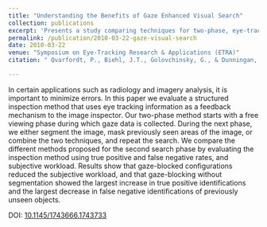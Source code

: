 ```yaml
---
title: "Understanding the Benefits of Gaze Enhanced Visual Search"
collection: publications
excerpt: 'Presents a study comparing techniques for two-phase, eye-tracking enhanced visual search.  Results from novel techniques proposed show an increase in true positives and decrease in false negatives in visual search tasks.'
permalink: /publication/2010-03-22-gaze-visual-search
date: 2010-03-22
venue: "Symposium on Eye-Tracking Research & Applications (ETRA)"
citation: " Qvarfordt, P., Biehl, J.T., Golovchinsky, G., & Dunningan, T. 2010. Understanding the Benefits of Gaze Enhanced Visual Search. <i>In Proceedings of the 2010 Symposium on Eye-Tracking Research & Applications (ETRA '10)</i>. ACM, New York, NY, USA, pp. 283-290."

---
```

In certain applications such as radiology and imagery analysis, it is important to minimize errors. In this paper we evaluate a structured inspection method that uses eye tracking information as a feedback mechanism to the image inspector. Our two-phase method starts with a free viewing phase during which gaze data is collected. During the next phase, we either segment the image, mask previously seen areas of the image, or combine the two techniques, and repeat the search. We compare the different methods proposed for the second search phase by evaluating the inspection method using true positive and false negative rates, and subjective workload. Results show that gaze-blocked configurations reduced the subjective workload, and that gaze-blocking without segmentation showed the largest increase in true positive identifications and the largest decrease in false negative identifications of previously unseen objects.

DOI: [10.1145/1743666.1743733](https://doi.org/10.1145/1743666.1743733)
